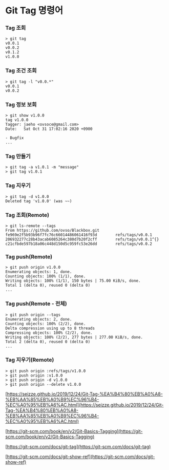 # Git Tag 명령어

### Tag 조회

```
> git tag
v0.0.1
v0.0.2
v0.1.2
v1.0.0
```

### Tag 조건 조회

```
> git tag -l "v0.0.*"
v0.0.1
v0.0.2
```

### Tag 정보 보회

```
> git show v1.0.0
tag v1.0.0
Tagger: jaeho <ovsoce@gmail.com>
Date:   Sat Oct 31 17:02:16 2020 +0900

- Bugfix
...
```

### Tag 만들기

```
> git tag -a v1.0.1 -m "message"
> git tag v1.0.1
```

### Tag 지우기

```
> git tag -d v1.0.0
Deleted tag 'v1.0.0' (was ~~)
```

### Tag 조회(Remote)

```
> git ls-remote --tags
From https://github.com/ovso/Blackbox.git
fe969e2f5b93b96f7fc76c66014486061416f93d        refs/tags/v0.0.1
206932277c28b43acab6085264c380d7b20f2cff        refs/tags/v0.0.1^{}
c21cfbde597b18a06c448d150d5c959fc53e26dd        refs/tags/v0.0.2
```

### Tag push(Remote)

```
> git push origin v1.0.0
Enumerating objects: 1, done.
Counting objects: 100% (1/1), done.
Writing objects: 100% (1/1), 150 bytes | 75.00 KiB/s, done.
Total 1 (delta 0), reused 0 (delta 0)
...
```

### Tag push(Remote - 전체)

```
> git push origin --tags
Enumerating objects: 2, done.
Counting objects: 100% (2/2), done.
Delta compression using up to 8 threads
Compressing objects: 100% (2/2), done.
Writing objects: 100% (2/2), 277 bytes | 277.00 KiB/s, done.
Total 2 (delta 0), reused 0 (delta 0)
...
```

### Tag 지우기(Remote)

```
> git push origin :refs/tags/v1.0.0
> git push origin :v1.0.0
> git push origin -d v1.0.0
> git push origin --delete v1.0.0
```



[https://seizze.github.io/2019/12/24/Git-Tag-%EA%B4%80%EB%A0%A8-%EB%AA%85%EB%A0%B9%EC%96%B4-%EC%A0%95%EB%A6%AC.html](https://seizze.github.io/2019/12/24/Git-Tag-%EA%B4%80%EB%A0%A8-%EB%AA%85%EB%A0%B9%EC%96%B4-%EC%A0%95%EB%A6%AC.html)

[https://git-scm.com/book/en/v2/Git-Basics-Tagging](https://git-scm.com/book/en/v2/Git-Basics-Tagging)

[https://git-scm.com/docs/git-tag](https://git-scm.com/docs/git-tag)

[https://git-scm.com/docs/git-show-ref](https://git-scm.com/docs/git-show-ref)

